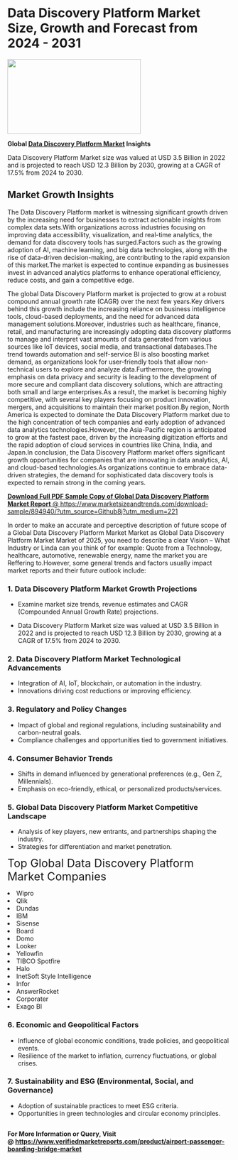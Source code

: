 <H1>Data Discovery Platform Market Size, Growth and Forecast from 2024 - 2031</H1><img class="aligncenter size-medium wp-image-584254" src="https://thirdeyenews.in/wp-content/uploads/2024/09/Global-Market-Research-300x168.jpeg" alt="" width="300" height="168" /><p><strong>Global&nbsp;<a href="https://www.marketsizeandtrends.com/download-sample/894940/?utm_source=Github8j?utm_medium=221">Data Discovery Platform Market</a> Insights</strong></p><p>Data Discovery Platform Market size was valued at USD 3.5 Billion in 2022 and is projected to reach USD 12.3 Billion by 2030, growing at a CAGR of 17.5% from 2024 to 2030.</p><p><h2>Market Growth Insights</h2> <p>The Data Discovery Platform market is witnessing significant growth driven by the increasing need for businesses to extract actionable insights from complex data sets.With organizations across industries focusing on improving data accessibility, visualization, and real-time analytics, the demand for data discovery tools has surged.Factors such as the growing adoption of AI, machine learning, and big data technologies, along with the rise of data-driven decision-making, are contributing to the rapid expansion of this market.The market is expected to continue expanding as businesses invest in advanced analytics platforms to enhance operational efficiency, reduce costs, and gain a competitive edge.</p> <p><a href="#"></a></p> <p>The global Data Discovery Platform market is projected to grow at a robust compound annual growth rate (CAGR) over the next few years.Key drivers behind this growth include the increasing reliance on business intelligence tools, cloud-based deployments, and the need for advanced data management solutions.Moreover, industries such as healthcare, finance, retail, and manufacturing are increasingly adopting data discovery platforms to manage and interpret vast amounts of data generated from various sources like IoT devices, social media, and transactional databases.The trend towards automation and self-service BI is also boosting market demand, as organizations look for user-friendly tools that allow non-technical users to explore and analyze data.Furthermore, the growing emphasis on data privacy and security is leading to the development of more secure and compliant data discovery solutions, which are attracting both small and large enterprises.As a result, the market is becoming highly competitive, with several key players focusing on product innovation, mergers, and acquisitions to maintain their market position.By region, North America is expected to dominate the Data Discovery Platform market due to the high concentration of tech companies and early adoption of advanced data analytics technologies.However, the Asia-Pacific region is anticipated to grow at the fastest pace, driven by the increasing digitization efforts and the rapid adoption of cloud services in countries like China, India, and Japan.In conclusion, the Data Discovery Platform market offers significant growth opportunities for companies that are innovating in data analytics, AI, and cloud-based technologies.As organizations continue to embrace data-driven strategies, the demand for sophisticated data discovery tools is expected to remain strong in the coming years.</p> <p><a href="#"></p><p><span class=""><strong>Download Full PDF Sample Copy of Global Data Discovery Platform Market Report</strong> @ <a href="https://www.marketsizeandtrends.com/download-sample/894940/?utm_source=Github8j?utm_medium=221" target="_blank">https://www.marketsizeandtrends.com/download-sample/894940/?utm_source=Github8j?utm_medium=221</a></span></p><p>In order to make an accurate and perceptive description of future scope of a Global&nbsp;Data Discovery Platform Market Market as Global&nbsp;Data Discovery Platform Market Market of 2025, you need to describe a clear Vision &ndash; What Industry or Linda can you think of for example: Quote from a Technology, healthcare, automotive, renewable energy, name the market you are Reffering to.However, some general trends and factors usually impact market reports and their future outlook include:</p><h3>1.&nbsp;<strong>Data Discovery Platform Market Growth Projections</strong></h3><ul><li>Examine market size trends, revenue estimates and CAGR (Compounded Annual Growth Rate) projections.</li><li><p>Data Discovery Platform Market size was valued at USD 3.5 Billion in 2022 and is projected to reach USD 12.3 Billion by 2030, growing at a CAGR of 17.5% from 2024 to 2030.</p></li></ul><h3>2.&nbsp;<strong>Data Discovery Platform Market Technological Advancements</strong></h3><ul><li>Integration of AI, IoT, blockchain, or automation in the industry.</li><li>Innovations driving cost reductions or improving efficiency.</li></ul><h3>3.&nbsp;<strong>Regulatory and Policy Changes</strong></h3><ul><li>Impact of global and regional regulations, including sustainability and carbon-neutral goals.</li><li>Compliance challenges and opportunities tied to government initiatives.</li></ul><h3>4.&nbsp;<strong>Consumer Behavior Trends</strong></h3><ul><li>Shifts in demand influenced by generational preferences (e.g., Gen Z, Millennials).</li><li>Emphasis on eco-friendly, ethical, or personalized products/services.</li></ul><h3>5.&nbsp;<strong>Global Data Discovery Platform Market Competitive Landscape</strong></h3><ul><li>Analysis of key players, new entrants, and partnerships shaping the industry.</li><li>Strategies for differentiation and market penetration.</li></ul><p data-pm-slice="1 1 []"><span style="color: inherit; font-family: inherit; font-size: 25px;">Top Global Data Discovery Platform Market Companies</span></p><div class="" data-test-id=""><p><li>Wipro</li><li> Qlik</li><li> Dundas</li><li> IBM</li><li> Sisense</li><li> Board</li><li> Domo</li><li> Looker</li><li> Yellowfin</li><li> TIBCO Spotfire</li><li> Halo</li><li> InetSoft Style Intelligence</li><li> Infor</li><li> AnswerRocket</li><li> Corporater</li><li> Exago BI</li></p></div><h3>6.&nbsp;<strong>Economic and Geopolitical Factors</strong></h3><ul><li>Influence of global economic conditions, trade policies, and geopolitical events.</li><li>Resilience of the market to inflation, currency fluctuations, or global crises.</li></ul><h3>7.&nbsp;<strong>Sustainability and ESG (Environmental, Social, and Governance)</strong></h3><ul><li>Adoption of sustainable practices to meet ESG criteria.</li><li>Opportunities in green technologies and circular economy principles.</li></ul><h2><strong style="font-size: 14px;">For More Information or Query, Visit @&nbsp;</strong><a style="background-color: #ffffff; font-size: 14px;" href="https://www.marketsizeandtrends.com/report/data-discovery-platform-market-/" target="_blank">https://www.verifiedmarketreports.com/product/airport-passenger-boarding-bridge-market</a></h2>